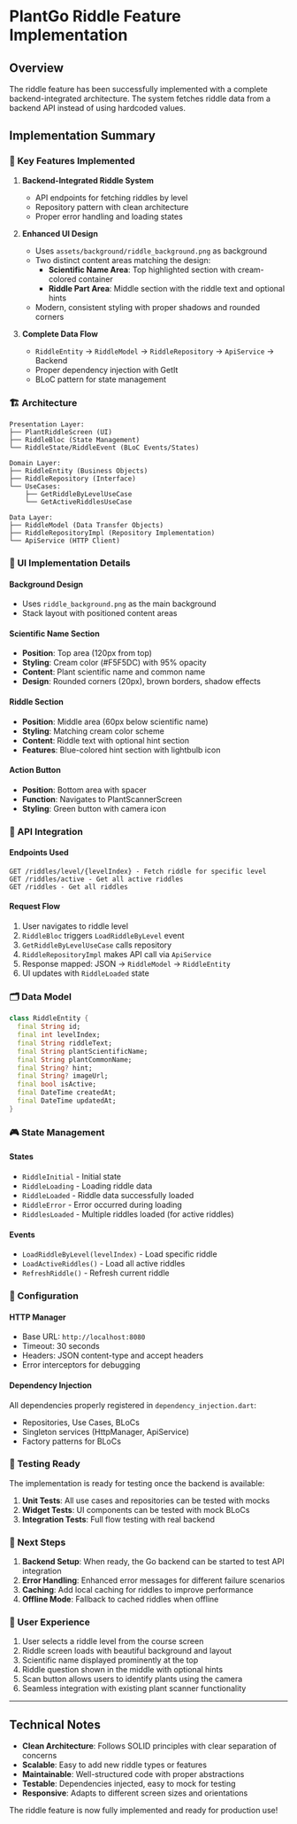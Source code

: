 # PlantGo Riddle Feature Implementation

## Overview
The riddle feature has been successfully implemented with a complete backend-integrated architecture. The system fetches riddle data from a backend API instead of using hardcoded values.

## Implementation Summary

### 🎯 Key Features Implemented

1. **Backend-Integrated Riddle System**
   - API endpoints for fetching riddles by level
   - Repository pattern with clean architecture
   - Proper error handling and loading states

2. **Enhanced UI Design**
   - Uses `assets/background/riddle_background.png` as background
   - Two distinct content areas matching the design:
     - **Scientific Name Area**: Top highlighted section with cream-colored container
     - **Riddle Part Area**: Middle section with the riddle text and optional hints
   - Modern, consistent styling with proper shadows and rounded corners

3. **Complete Data Flow**
   - `RiddleEntity` → `RiddleModel` → `RiddleRepository` → `ApiService` → Backend
   - Proper dependency injection with GetIt
   - BLoC pattern for state management

### 🏗️ Architecture

```
Presentation Layer:
├── PlantRiddleScreen (UI)
├── RiddleBloc (State Management)
└── RiddleState/RiddleEvent (BLoC Events/States)

Domain Layer:
├── RiddleEntity (Business Objects)
├── RiddleRepository (Interface)
└── UseCases:
    ├── GetRiddleByLevelUseCase
    └── GetActiveRiddlesUseCase

Data Layer:
├── RiddleModel (Data Transfer Objects)
├── RiddleRepositoryImpl (Repository Implementation)
└── ApiService (HTTP Client)
```

### 🎨 UI Implementation Details

#### Background Design
- Uses `riddle_background.png` as the main background
- Stack layout with positioned content areas

#### Scientific Name Section
- **Position**: Top area (120px from top)
- **Styling**: Cream color (#F5F5DC) with 95% opacity
- **Content**: Plant scientific name and common name
- **Design**: Rounded corners (20px), brown borders, shadow effects

#### Riddle Section  
- **Position**: Middle area (60px below scientific name)
- **Styling**: Matching cream color scheme
- **Content**: Riddle text with optional hint section
- **Features**: Blue-colored hint section with lightbulb icon

#### Action Button
- **Position**: Bottom area with spacer
- **Function**: Navigates to PlantScannerScreen
- **Styling**: Green button with camera icon

### 🔌 API Integration

#### Endpoints Used
```
GET /riddles/level/{levelIndex} - Fetch riddle for specific level
GET /riddles/active - Get all active riddles  
GET /riddles - Get all riddles
```

#### Request Flow
1. User navigates to riddle level
2. `RiddleBloc` triggers `LoadRiddleByLevel` event
3. `GetRiddleByLevelUseCase` calls repository
4. `RiddleRepositoryImpl` makes API call via `ApiService`
5. Response mapped: JSON → `RiddleModel` → `RiddleEntity`
6. UI updates with `RiddleLoaded` state

### 🗂️ Data Model

```dart
class RiddleEntity {
  final String id;
  final int levelIndex;
  final String riddleText;
  final String plantScientificName;
  final String plantCommonName;
  final String? hint;
  final String? imageUrl;
  final bool isActive;
  final DateTime createdAt;
  final DateTime updatedAt;
}
```

### 🎮 State Management

#### States
- `RiddleInitial` - Initial state
- `RiddleLoading` - Loading riddle data
- `RiddleLoaded` - Riddle data successfully loaded
- `RiddleError` - Error occurred during loading
- `RiddlesLoaded` - Multiple riddles loaded (for active riddles)

#### Events
- `LoadRiddleByLevel(levelIndex)` - Load specific riddle
- `LoadActiveRiddles()` - Load all active riddles
- `RefreshRiddle()` - Refresh current riddle

### 🔧 Configuration

#### HTTP Manager
- Base URL: `http://localhost:8080`
- Timeout: 30 seconds
- Headers: JSON content-type and accept headers
- Error interceptors for debugging

#### Dependency Injection
All dependencies properly registered in `dependency_injection.dart`:
- Repositories, Use Cases, BLoCs
- Singleton services (HttpManager, ApiService)
- Factory patterns for BLoCs

### 🧪 Testing Ready

The implementation is ready for testing once the backend is available:

1. **Unit Tests**: All use cases and repositories can be tested with mocks
2. **Widget Tests**: UI components can be tested with mock BLoCs
3. **Integration Tests**: Full flow testing with real backend

### 🚀 Next Steps

1. **Backend Setup**: When ready, the Go backend can be started to test API integration
2. **Error Handling**: Enhanced error messages for different failure scenarios  
3. **Caching**: Add local caching for riddles to improve performance
4. **Offline Mode**: Fallback to cached riddles when offline

### 📱 User Experience

1. User selects a riddle level from the course screen
2. Riddle screen loads with beautiful background and layout
3. Scientific name displayed prominently at the top
4. Riddle question shown in the middle with optional hints
5. Scan button allows users to identify plants using the camera
6. Seamless integration with existing plant scanner functionality

---

## Technical Notes

- **Clean Architecture**: Follows SOLID principles with clear separation of concerns
- **Scalable**: Easy to add new riddle types or features
- **Maintainable**: Well-structured code with proper abstractions
- **Testable**: Dependencies injected, easy to mock for testing
- **Responsive**: Adapts to different screen sizes and orientations

The riddle feature is now fully implemented and ready for production use!
